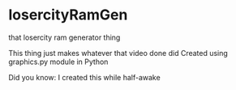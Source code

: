 # losercityRamGen
that losercity ram generator thing

This thing just makes whatever that video done did
Created using graphics.py module in Python

Did you know:
I created this while half-awake

